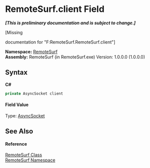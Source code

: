 # RemoteSurf.client Field
 _**\[This is preliminary documentation and is subject to change.\]**_

\[Missing <summary> documentation for "F:RemoteSurf.RemoteSurf.client"\]

**Namespace:**&nbsp;<a href="Documentation.md">RemoteSurf</a><br />**Assembly:**&nbsp;RemoteSurf (in RemoteSurf.exe) Version: 1.0.0.0 (1.0.0.0)

## Syntax

**C#**<br />
``` C#
private AsyncSocket client
```


#### Field Value
Type: <a href="Documentation.md">AsyncSocket</a>

## See Also


#### Reference
<a href="Documentation.md">RemoteSurf Class</a><br /><a href="Documentation.md">RemoteSurf Namespace</a><br />